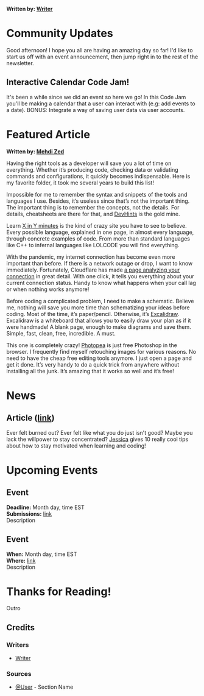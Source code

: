 **Written by: [Writer]()**
# Community Updates
Good afternoon! I hope you all are having an amazing day so far! I'd like to start us off with an event announcement, then jump right in to the rest of the newsletter.

## Interactive Calendar Code Jam!
It's been a while since we did an event so here we go! In this Code Jam you'll be making a calendar that a user can interact with (e.g: add events to a date). BONUS: Integrate a way of saving user data via user accounts.

# Featured Article
**Written by: [Mehdi Zed](https://dev.to/jesuisundev)**<br>

Having the right tools as a developer will save you a lot of time on everything. Whether it’s producing code, checking data or validating commands and configurations, it quickly becomes indispensable. Here is my favorite folder, it took me several years to build this list!

Impossible for me to remember the syntax and snippets of the tools and languages I use. Besides, it’s useless since that’s not the important thing. The important thing is to remember the concepts, not the details. For details, cheatsheets are there for that, and [DevHints](https://devhints.io/) is the gold mine.

Learn [X in Y minutes](https://learnxinyminutes.com/) is the kind of crazy site you have to see to believe. Every possible language, explained in one page, in almost every language, through concrete examples of code. From more than standard languages like C++ to infernal languages like LOLCODE you will find everything.

With the pandemic, my internet connection has become even more important than before. If there is a network outage or drop, I want to know immediately. Fortunately, Cloudflare has made [a page analyzing your connection](https://speed.cloudflare.com/) in great detail. With one click, it tells you everything about your current connection status. Handy to know what happens when your call lag or when nothing works anymore!

Before coding a complicated problem, I need to make a schematic. Believe me, nothing will save you more time than schematizing your ideas before coding. Most of the time, it’s paper/pencil. Otherwise, it’s [Excalidraw](https://excalidraw.com/). Excalidraw is a whiteboard that allows you to easily draw your plan as if it were handmade! A blank page, enough to make diagrams and save them. Simple, fast, clean, free, incredible. A must.

This one is completely crazy! [Photopea](https://www.photopea.com/) is just free Photoshop in the browser. I frequently find myself retouching images for various reasons. No need to have the cheap free editing tools anymore. I just open a page and get it done. It’s very handy to do a quick trick from anywhere without installing all the junk. It’s amazing that it works so well and it’s free!


<!-- > Quote *([@User]())* -->  

# News
## Article ([link](https://coder-coder.com/stay-motivated-learning-code/))
Ever felt burned out? Ever felt like what you do just isn't good? Maybe you lack the willpower to stay concentrated? [Jessica](https://coder-coder.com/about/) gives 10 really cool tips about how to stay motivated when learning and coding!

# Upcoming Events
## Event
**Deadline:** Month day, time EST<br>
**Submissions:** [link]()<br>
Description

## Event
**When:** Month day, time EST<br>
**Where:** [link]()<br>
Description

# Thanks for Reading!
Outro

## Credits
### Writers
+ [Writer]()

### Sources
+ [@User]() - Section Name
